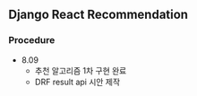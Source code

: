 ## Django React Recommendation

### Procedure

- 8.09
  - 추천 알고리즘 1차 구현 완료
  - DRF result api 시안 제작


